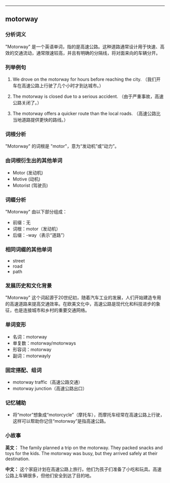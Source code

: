 
---------------
## motorway
### 分析词义
"Motorway" 是一个英语单词，指的是高速公路。这种道路通常设计用于快速、高效的交通流动，通常限速较高，并且有明确的分隔线，将对面来向的车辆分开。

### 列举例句
1. We drove on the motorway for hours before reaching the city.
   （我们开车在高速公路上行驶了几个小时才到达城市。）

2. The motorway is closed due to a serious accident.
   （由于严重事故，高速公路关闭了。）

3. The motorway offers a quicker route than the local roads.
   （高速公路比当地道路提供更快的路线。）

### 词根分析
"Motorway" 的词根是 "motor"，意为“发动机”或“动力”。

### 由词根衍生出的其他单词
- Motor (发动机)
- Motive (动机)
- Motorist (驾驶员)

### 词缀分析
"Motorway" 由以下部分组成：
- 前缀：无
- 词根：motor（发动机）
- 后缀：-way（表示“道路”）

### 相同词缀的其他单词
- street
- road
- path

### 发展历史和文化背景
"Motorway" 这个词起源于20世纪初，随着汽车工业的发展，人们开始建造专用的高速道路来提高交通效率。在欧美文化中，高速公路是现代化和科技进步的象征，也是连接城市和乡村的重要交通网络。

### 单词变形
- 名词：motorway
- 单复数：motorway/motorways
- 形容词：motorway
- 副词：motorwayly

### 固定搭配、组词
- motorway traffic（高速公路交通）
- motorway junction（高速公路出口）

### 记忆辅助
- 将“motor”想象成“motorcycle”（摩托车），而摩托车经常在高速公路上行驶，这样可以帮助你记住“motorway”是指高速公路。

### 小故事
**英文：** The family planned a trip on the motorway. They packed snacks and toys for the kids. The motorway was busy, but they arrived safely at their destination.

**中文：** 这个家庭计划在高速公路上旅行。他们为孩子们准备了小吃和玩具。高速公路上车辆很多，但他们安全到达了目的地。

